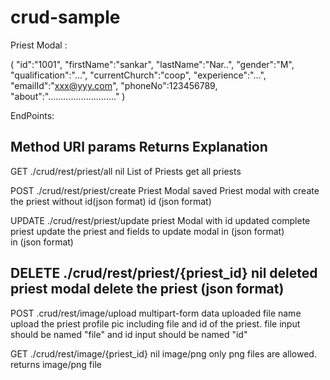 # crud-sample

Priest Modal :

(
	"id":"1001",
	"firstName":"sankar",
	"lastName":"Nar..",
	"gender":"M",
	"qualification":"...",
	"currentChurch":"coop",
	"experience":"...",
	"emailId":"xxx@yyy.com",
	"phoneNo":123456789,
	"about":"..........................."
)

EndPoints:

Method					URl							params					Returns						Explanation
---------------------------------------------------------------------------------------------------------
GET			./crud/rest/priest/all				nil							List of Priests				get all priests

POST		./crud/rest/priest/create			Priest Modal				saved Priest modal with 	create the priest
												without id(json format)		id  (json format)

UPDATE		./crud/rest/priest/update			priest Modal with id 		updated complete priest		update the priest
												and fields to update		modal in (json format)		
												in (json format)			
												
DELETE		./crud/rest/priest/{priest_id}		nil							deleted priest modal		delete the priest
																			(json format)
--------------------------------------------------------------------------------------------------------------------------

POST		.crud/rest/image/upload				multipart-form data			uploaded file name			upload the priest profile pic
												including file and id of 
												the priest. file input 
												should be named "file"
												and id input should be
												named "id"  		
																							
GET			./crud/rest/image/{priest_id}		nil							image/png					only png files are allowed. 
																										returns image/png file


